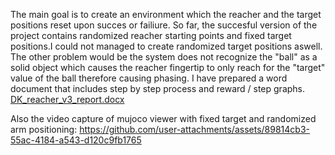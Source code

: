 The main goal is to create an environment which the reacher and the target positions reset upon succes or failiure.
So far, the succesful version of the project contains randomized reacher starting points and fixed target positions.I could not managed to create randomized target positions aswell.
The other problem would be the system does not recognize the "ball" as a solid object which causes the reacher fingertip to only reach for the "target" value of the ball therefore causing phasing.
I have prepared a word document that includes step by step process and reward / step graphs.
[DK_reacher_v3_report.docx](https://github.com/user-attachments/files/21216541/DK_reacher_v3_report.docx)

Also the video capture of mujoco viewer with fixed target and randomized arm positioning:
https://github.com/user-attachments/assets/89814cb3-55ac-4184-a543-d120c9fb1765

